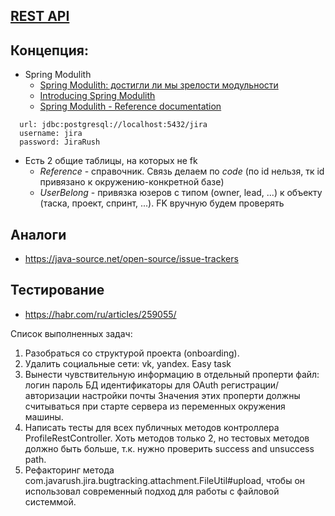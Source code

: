 ## [REST API](http://localhost:8080/doc)

## Концепция:

- Spring Modulith
    - [Spring Modulith: достигли ли мы зрелости модульности](https://habr.com/ru/post/701984/)
    - [Introducing Spring Modulith](https://spring.io/blog/2022/10/21/introducing-spring-modulith)
    - [Spring Modulith - Reference documentation](https://docs.spring.io/spring-modulith/docs/current-SNAPSHOT/reference/html/)

```
  url: jdbc:postgresql://localhost:5432/jira
  username: jira
  password: JiraRush
```

- Есть 2 общие таблицы, на которых не fk
    - _Reference_ - справочник. Связь делаем по _code_ (по id нельзя, тк id привязано к окружению-конкретной базе)
    - _UserBelong_ - привязка юзеров с типом (owner, lead, ...) к объекту (таска, проект, спринт, ...). FK вручную будем
      проверять

## Аналоги

- https://java-source.net/open-source/issue-trackers

## Тестирование

- https://habr.com/ru/articles/259055/

Список выполненных задач:
1. Разобраться со структурой проекта (onboarding).
2. Удалить социальные сети: vk, yandex. Easy task
3. Вынести чувствительную информацию в отдельный проперти файл:
    логин
    пароль БД
    идентификаторы для OAuth регистрации/авторизации
    настройки почты
Значения этих проперти должны считываться при старте сервера из переменных окружения машины.
5. Написать тесты для всех публичных методов контроллера ProfileRestController. 
Хоть методов только 2, но тестовых методов должно быть больше, т.к. нужно проверить success and unsuccess path.
6. Рефакторинг метода com.javarush.jira.bugtracking.attachment.FileUtil#upload,
чтобы он использовал современный подход для работы с файловой системмой.